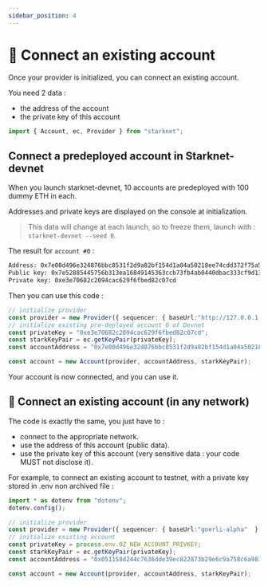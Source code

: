 ```yaml
---
sidebar_position: 4
---
```


# 🔌 Connect an existing account

Once your provider is initialized, you can connect an existing account.

You need 2 data :

- the address of the account
- the private key of this account

```typescript
import { Account, ec, Provider } from "starknet";
```

## Connect a predeployed account in Starknet-devnet

When you launch starknet-devnet, 10 accounts are predeployed with 100 dummy ETH in each.

Addresses and private keys are displayed on the console at initialization.

> This data will change at each launch, so to freeze them, launch with : `starknet-devnet --seed 0`.

The result for `account #0` :

```bash
Address: 0x7e00d496e324876bbc8531f2d9a82bf154d1a04a50218ee74cdd372f75a551a
Public key: 0x7e52885445756b313ea16849145363ccb73fb4ab0440dbac333cf9d13de82b9
Private key: 0xe3e70682c2094cac629f6fbed82c07cd
```

Then you can use this code :

```typescript
// initialize provider
const provider = new Provider({ sequencer: { baseUrl:"http://127.0.0.1:5050"  } });
// initialize existing pre-deployed account 0 of Devnet
const privateKey = "0xe3e70682c2094cac629f6fbed82c07cd";
const starkKeyPair = ec.getKeyPair(privateKey);
const accountAddress = "0x7e00d496e324876bbc8531f2d9a82bf154d1a04a50218ee74cdd372f75a551a";

const account = new Account(provider, accountAddress, starkKeyPair);
```

Your account is now connected, and you can use it.

## 👛 Connect an existing account (in any network)

The code is exactly the same, you just have to :

- connect to the appropriate network.
- use the address of this account (public data).
- use the private key of this account (very sensitive data : your code MUST not disclose it).

For example, to connect an existing account to testnet, with a private key stored in .env non archived file :

```typescript
import * as dotenv from "dotenv";
dotenv.config();

// initialize provider
const provider = new Provider({ sequencer: { baseUrl:"goerli-alpha"  } });
// initialize existing account
const privateKey = process.env.OZ_NEW_ACCOUNT_PRIVKEY;
const starkKeyPair = ec.getKeyPair(privateKey);
const accountAddress = "0x051158d244c7636dde39ec822873b29e6c9a758c6a9812d005b6287564908667";

const account = new Account(provider, accountAddress, starkKeyPair);
```
